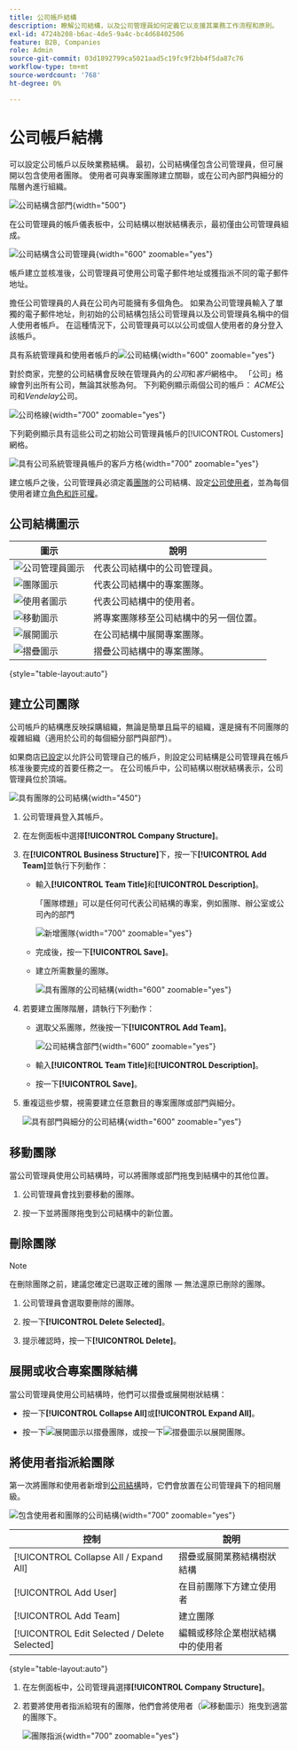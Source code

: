 ```yaml
---
title: 公司帳戶結構
description: 瞭解公司結構，以及公司管理員如何定義它以支援其業務工作流程和原則。
exl-id: 4724b208-b6ac-4de5-9a4c-bc4d68402506
feature: B2B, Companies
role: Admin
source-git-commit: 03d1892799ca5021aad5c19fc9f2bb4f5da87c76
workflow-type: tm+mt
source-wordcount: '768'
ht-degree: 0%

---
```


# 公司帳戶結構

可以設定公司帳戶以反映業務結構。 最初，公司結構僅包含公司管理員，但可展開以包含使用者團隊。 使用者可與專案團隊建立關聯，或在公司內部門與細分的階層內進行組織。

![公司結構含部門](./assets/company-structure-diagram.svg){width="500"}

在公司管理員的帳戶儀表板中，公司結構以樹狀結構表示，最初僅由公司管理員組成。

![公司結構含公司管理員](./assets/company-structure-tree-admin.png){width="600" zoomable="yes"}

帳戶建立並核准後，公司管理員可使用公司電子郵件地址或獲指派不同的電子郵件地址。

擔任公司管理員的人員在公司內可能擁有多個角色。 如果為公司管理員輸入了單獨的電子郵件地址，則初始的公司結構包括公司管理員以及公司管理員名稱中的個人使用者帳戶。 在這種情況下，公司管理員可以以公司或個人使用者的身分登入該帳戶。

具有系統管理員和使用者帳戶的![公司結構](./assets/company-structure-tree-admin-user.png){width="600" zoomable="yes"}

對於商家，完整的公司結構會反映在管理員內的&#x200B;_公司_&#x200B;和&#x200B;_客戶_&#x200B;網格中。 「公司」格線會列出所有公司，無論其狀態為何。 下列範例顯示兩個公司的帳戶： _ACME_&#x200B;公司和&#x200B;_Vendelay_&#x200B;公司。

![公司格線](./assets/companies-grid.png){width="700" zoomable="yes"}

下列範例顯示具有這些公司之初始公司管理員帳戶的[!UICONTROL Customers]網格。

![具有公司系統管理員帳戶的客戶方格](./assets/company-admin-user-account.png){width="700" zoomable="yes"}

建立帳戶之後，公司管理員必須定義[團隊](account-company-structure.md)的公司結構、設定[公司使用者](account-company-users.md)，並為每個使用者建立[角色和許可權](account-company-roles-permissions.md)。

## 公司結構圖示

| 圖示 | 說明 |
| ---- | ----------------- |
| ![公司管理員圖示](./assets/company-icon-admin.png) | 代表公司結構中的公司管理員。 |
| ![團隊圖示](./assets/company-icon-team.png) | 代表公司結構中的專案團隊。 |
| ![使用者圖示](./assets/company-icon-user.png) | 代表公司結構中的使用者。 |
| ![移動圖示](./assets/company-icon-move.png) | 將專案團隊移至公司結構中的另一個位置。 |
| ![展開圖示](./assets/company-icon-expand.png) | 在公司結構中展開專案團隊。 |
| ![摺疊圖示](./assets/company-icon-collapse.png) | 摺疊公司結構中的專案團隊。 |

{style="table-layout:auto"}

## 建立公司團隊

公司帳戶的結構應反映採購組織，無論是簡單且扁平的組織，還是擁有不同團隊的複雜組織（適用於公司的每個細分部門與部門）。

如果商店[已設定](enable-basic-features.md)以允許公司管理自己的帳戶，則設定公司結構是公司管理員在帳戶核准後要完成的首要任務之一。 在公司帳戶中，公司結構以樹狀結構表示，公司管理員位於頂端。

![具有團隊的公司結構](./assets/company-structure-teams-diagram.svg){width="450"}

1. 公司管理員登入其帳戶。

1. 在左側面板中選擇&#x200B;**[!UICONTROL Company Structure]**。

1. 在&#x200B;**[!UICONTROL Business Structure]**&#x200B;下，按一下&#x200B;**[!UICONTROL Add Team]**&#x200B;並執行下列動作：

   - 輸入&#x200B;**[!UICONTROL Team Title]**&#x200B;和&#x200B;**[!UICONTROL Description]**。

     「團隊標題」可以是任何可代表公司結構的專案，例如團隊、辦公室或公司內的部門

     ![新增團隊](./assets/company-structure-add-team.png){width="700" zoomable="yes"}

   - 完成後，按一下&#x200B;**[!UICONTROL Save]**。

   - 建立所需數量的團隊。

     ![具有團隊的公司結構](./assets/company-structure-teams.png){width="600" zoomable="yes"}

1. 若要建立團隊階層，請執行下列動作：

   - 選取父系團隊，然後按一下&#x200B;**[!UICONTROL Add Team]**。

     ![公司結構含部門](./assets/company-structure-northwest-division.png){width="600" zoomable="yes"}

   - 輸入&#x200B;**[!UICONTROL Team Title]**&#x200B;和&#x200B;**[!UICONTROL Description]**。

   - 按一下&#x200B;**[!UICONTROL Save]**。

1. 重複這些步驟，視需要建立任意數目的專案團隊或部門與細分。

   ![具有部門與細分的公司結構](./assets/company-structure-divisions.png){width="600" zoomable="yes"}

## 移動團隊

當公司管理員使用公司結構時，可以將團隊或部門拖曳到結構中的其他位置。

1. 公司管理員會找到要移動的團隊。

1. 按一下並將團隊拖曳到公司結構中的新位置。

## 刪除團隊

>[!NOTE]
>
>在刪除團隊之前，建議您確定已選取正確的團隊 — 無法還原已刪除的團隊。

1. 公司管理員會選取要刪除的團隊。

1. 按一下&#x200B;**[!UICONTROL Delete Selected]**。

1. 提示確認時，按一下&#x200B;**[!UICONTROL Delete]**。

## 展開或收合專案團隊結構

當公司管理員使用公司結構時，他們可以摺疊或展開樹狀結構：

- 按一下&#x200B;**[!UICONTROL Collapse All]**&#x200B;或&#x200B;**[!UICONTROL Expand All]**。

- 按一下![展開圖示](../assets/icon-display-collapse.png)以摺疊團隊，或按一下![摺疊圖示](../assets/icon-display-expand.png)以展開團隊。

## 將使用者指派給團隊

第一次將團隊和使用者新增到[公司結構](account-company-structure.md)時，它們會放置在公司管理員下的相同層級。

![包含使用者和團隊的公司結構](./assets/company-users-added.png){width="700" zoomable="yes"}

| 控制 | 說明 |
|--- |--- |
| [!UICONTROL Collapse All / Expand All] | 摺疊或展開業務結構樹狀結構 |
| [!UICONTROL Add User] | 在目前團隊下方建立使用者 |
| [!UICONTROL Add Team] | 建立團隊 |
| [!UICONTROL Edit Selected / Delete Selected] | 編輯或移除企業樹狀結構中的使用者 |

{style="table-layout:auto"}

1. 在左側面板中，公司管理員選擇&#x200B;**[!UICONTROL Company Structure]**。

1. 若要將使用者指派給現有的團隊，他們會將使用者（![移動圖示](../assets/icon-move.png)）拖曳到適當的團隊下。

   ![團隊指派](./assets/company-structure-teams-users-assigned.png){width="700" zoomable="yes"}
